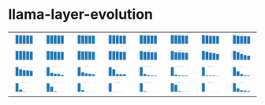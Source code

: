 # llama-layer-evolution

<table>
  <tr>
    <td><img src="layer_level_predictions/image_1.png" width="400"></td>
    <td><img src="layer_level_predictions/image_2.png" width="400"></td>
    <td><img src="layer_level_predictions/image_3.png" width="400"></td>
    <td><img src="layer_level_predictions/image_4.png" width="400"></td>
    <td><img src="layer_level_predictions/image_5.png" width="400"></td>
    <td><img src="layer_level_predictions/image_6.png" width="400"></td>
    <td><img src="layer_level_predictions/image_7.png" width="400"></td>
    <td><img src="layer_level_predictions/image_8.png" width="400"></td>
  </tr>
    <tr>
    <td><img src="layer_level_predictions/image_9.png" width="400"></td>
    <td><img src="layer_level_predictions/image_10.png" width="400"></td>
    <td><img src="layer_level_predictions/image_11.png" width="400"></td>
    <td><img src="layer_level_predictions/image_12.png" width="400"></td>
    <td><img src="layer_level_predictions/image_13.png" width="400"></td>
    <td><img src="layer_level_predictions/image_14.png" width="400"></td>
    <td><img src="layer_level_predictions/image_15.png" width="400"></td>
    <td><img src="layer_level_predictions/image_16.png" width="400"></td>
  </tr>
  <tr>
    <td><img src="layer_level_predictions/image_17.png" width="400"></td>
    <td><img src="layer_level_predictions/image_18.png" width="400"></td>
    <td><img src="layer_level_predictions/image_19.png" width="400"></td>
    <td><img src="layer_level_predictions/image_20.png" width="400"></td>
    <td><img src="layer_level_predictions/image_21.png" width="400"></td>
    <td><img src="layer_level_predictions/image_22.png" width="400"></td>
    <td><img src="layer_level_predictions/image_23.png" width="400"></td>
    <td><img src="layer_level_predictions/image_24.png" width="400"></td>
  </tr>
  <tr>
    <td><img src="layer_level_predictions/image_25.png" width="400"></td>
    <td><img src="layer_level_predictions/image_26.png" width="400"></td>
    <td><img src="layer_level_predictions/image_27.png" width="400"></td>
    <td><img src="layer_level_predictions/image_28.png" width="400"></td>
    <td><img src="layer_level_predictions/image_29.png" width="400"></td>
    <td><img src="layer_level_predictions/image_30.png" width="400"></td>
    <td><img src="layer_level_predictions/image_31.png" width="400"></td>
    <td><img src="layer_level_predictions/image_32.png" width="400"></td>
  </tr>
</table>